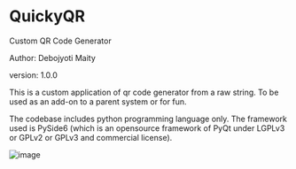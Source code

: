 # QuickyQR
Custom QR Code Generator

Author: Debojyoti Maity

version: 1.0.0


This is a custom application of qr code generator from a raw string. To be used as an add-on to a parent system or for fun.

The codebase includes python programming language only. The framework used is PySide6 (which is an opensource framework of PyQt under LGPLv3 or GPLv2 or GPLv3 and commercial license).



![image](https://github.com/user-attachments/assets/4b793859-e62e-4a56-8292-96ce66acab5e)
